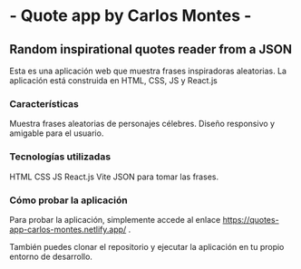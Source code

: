 # - Quote app by Carlos Montes -

## Random inspirational quotes reader from a JSON

Esta es una aplicación web que muestra frases inspiradoras aleatorias. La aplicación está construida en HTML, CSS, JS y React.js

### Características
Muestra frases aleatorias de personajes célebres.
Diseño responsivo y amigable para el usuario.

### Tecnologías utilizadas
HTML
CSS
JS
React.js
Vite
JSON para tomar las frases.

### Cómo probar la aplicación
Para probar la aplicación, simplemente accede al enlace https://quotes-app-carlos-montes.netlify.app/ .

También puedes clonar el repositorio y ejecutar la aplicación en tu propio entorno de desarrollo.
